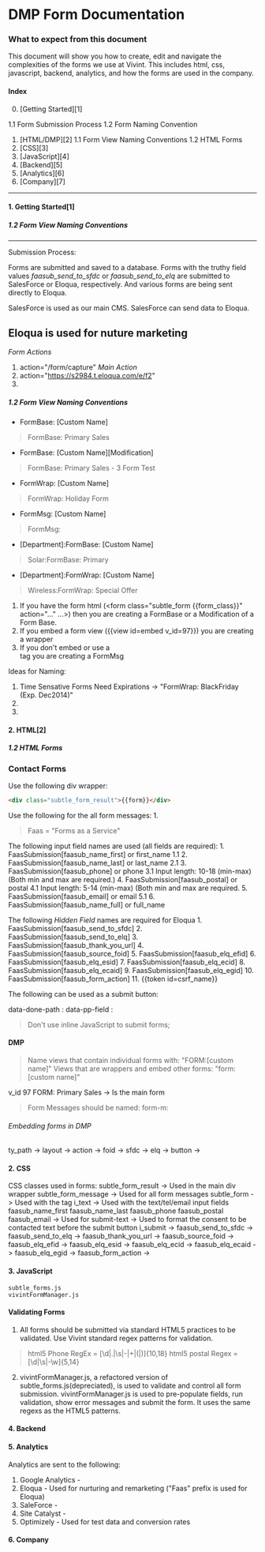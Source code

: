 DMP Form Documentation
==================

###  What to expect from this document
  This document will show you how to create, edit and navigate the complexities of the forms we use at Vivint. This includes html, css, javascript, backend, analytics, and how the forms are used in the company.

#### Index
0. [Getting Started][1]

1.1 Form Submission Process
1.2 Form Naming Convention
1. [HTML/DMP][2]
1.1 Form View Naming Conventions
1.2 HTML Forms
2. [CSS][3]
3. [JavaScript][4]
4. [Backend][5]
5. [Analytics][6]
6. [Company][7]

* * *
#### 1. Getting Started[1]
##### 1.2 Form View Naming Conventions

-----
Submission Process:

Forms are submitted and saved to a database. Forms with the truthy field values *faasub_send_to_sfdc* or *faasub_send_to_elq* are submitted to SalesForce or Eloqua, respectively. And various forms are being sent directly to Eloqua.

SalesForce is used as our main CMS.
SalesForce can send data to Eloqua.

Eloqua is used for nuture marketing 
-----

*Form Actions*
1. action="/form/capture" *Main Action*
2. action="https://s2984.t.eloqua.com/e/f2"
3. 

##### 1.2 Form View Naming Conventions

- FormBase: \[Custom Name\]
> FormBase: Primary Sales

- FormBase: \[Custom Name\]\[Modification\]
> FormBase: Primary Sales - 3 Form Test

- FormWrap: \[Custom Name\]
> FormWrap: Holiday Form

- FormMsg: \[Custom Name\]
> FormMsg: 

- \[Department\]:FormBase: \[Custom Name\]
> Solar:FormBase: Primary

- \[Department\]:FormWrap: \[Custom Name\]
> Wireless:FormWrap: Special Offer

1. If you have the form html (<form class="subtle_form {{form_class}}" action="..." ...>) then you are creating a FormBase or a Modification of a Form Base. 
2. If you embed a form view ({{view id=embed v_id=97}}) you are creating a wrapper
3. If you don't embed or use a <form> tag you are creating a FormMsg

Ideas for Naming:
1. Time Sensative Forms Need Expirations -> "FormWrap: BlackFriday (Exp. Dec2014)"
2. 
3. 
#### 2. HTML[2]

##### 1.2 HTML Forms


### Contact Forms
Use the following div wrapper:
```html
<div class="subtle_form_result">{{form}}</div>
```

Use the following for the all form messages:
	1. 

> Faas = "Forms as a Service"

The following input field names are used (all fields are required):
	1. FaasSubmission[faasub_name_first] or first_name
	  1.1
	2. FaasSubmission[faasub_name_last]  or last_name
		2.1 
	3. FaasSubmission[faasub_phone] or phone
	  3.1 Input length: 10-18 (min-max) (Both min and max are required.)
	4. FaasSubmission[faasub_postal] or postal
	  4.1 Input length: 5-14 (min-max) (Both min and max are required.
	5. FaasSubmission[faasub_email] or email
		5.1
	6. FaasSubmission[faasub_name_full] or full_name

The following *Hidden Field* names are required for Eloqua
	1. FaasSubmission[faasub_send_to_sfdc]
	2. FaasSubmission[faasub_send_to_elq]
	3. FaasSubmission[faasub_thank_you_url]
	4. FaasSubmission[faasub_source_foid]
	5. FaasSubmission[faasub_elq_efid]
	6. FaasSubmission[faasub_elq_esid]
	7. FaasSubmission[faasub_elq_ecid]
	8. FaasSubmission[faasub_elq_ecaid]
	9. FaasSubmission[faasub_elq_egid]
	10. FaasSubmission[faasub_form_action]
	11. {{token id=csrf_name}}

The following can be used as a submit button:

data-done-path : 
data-pp-field :


> Don't use inline JavaScript to submit forms;

#### DMP

> Name views that contain individual forms with: "FORM:[custom name]"
> Views that are wrappers and embed other forms: "form:[custom name]"

v_id 97 FORM: Primary Sales -> Is the main form

> Form Messages should be named: form-m:

###### Embedding forms in DMP

ty_path ->
layout ->
action -> 
foid -> 
sfdc ->
elq ->
button -> 
####  2. CSS
CSS classes used in forms:
subtle_form_result -> Used in the main div wrapper
subtle_form_message -> Used for all form messages
subtle_form -> Used with the <form> tag
i_text -> Used with the text/tel/email input fields
faasub_name_first
faasub_name_last
faasub_phone
faasub_postal
faasub_email -> Used for 
submit-text -> Used to format the consent to be contacted text before the submit button
i_submit ->
faasub_send_to_sfdc ->
faasub_send_to_elq ->
faasub_thank_you_url ->
faasub_source_foid ->
faasub_elq_efid ->
faasub_elq_esid ->
faasub_elq_ecid ->
faasub_elq_ecaid ->
faasub_elq_egid ->
faasub_form_action ->

####  3. JavaScript

	subtle_forms.js
	vivintFormManager.js

#### Validating Forms

1.  All forms should be submitted via standard HTML5 practices to be validated. Use Vivint standard regex patterns for validation.
  
> html5 Phone  RegEx = [\d|\.|\s|\-|\+|\(|\)]{10,18}
> html5 postal Regex = [\d|\s|\-\w]{5,14}

2. vivintFormManager.js, a refactored version of subtle_forms.js(depreciated), is used to validate and control all form submission.  vivintFormManager.js is used to pre-populate fields, run validation, show error messages and submit the form. It uses the same regexs as the HTML5 patterns.


####  4. Backend



####  5. Analytics

Analytics are sent to the following:
1. Google Analytics - 
2. Eloqua - Used for nurturing and remarketing ("Faas" prefix is used for Eloqua)
3. SaleForce - 
4. Site Catalyst - 
5. Optimizely - Used for test data and conversion rates

####  6. Company 

